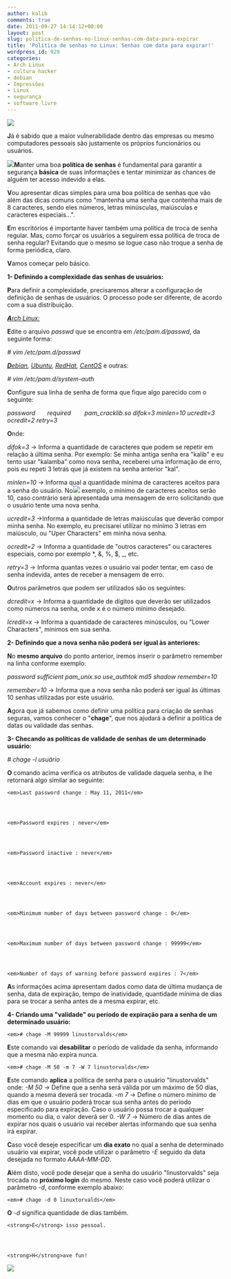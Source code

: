 ```yaml
---
author: kalib
comments: true
date: 2011-09-27 14:14:12+00:00
layout: post
slug: politica-de-senhas-no-linux-senhas-com-data-para-expirar
title: 'Política de senhas no Linux: Senhas com data para expirar!'
wordpress_id: 929
categories:
- Arch Linux
- cultura hacker
- debian
- Impressões
- Linux
- segurança
- software livre
---
```


[![](http://www.marcelocavalcante.net/portal/wp-content/uploads/2011/09/1197557350_90927cc5492.jpg)](http://www.marcelocavalcante.net/portal/wp-content/uploads/2011/09/1197557350_90927cc5492.jpg)


**J**á é sabido que a maior vulnerabilidade dentro das empresas ou mesmo computadores pessoais são justamente os próprios funcionários ou usuários.

**![](http://public-commoncraft.s3.amazonaws.com/SecurePasswords500.jpg)M**anter uma boa **política de senhas** é fundamental para garantir a segurança **básica** de suas informações e tentar minimizar as chances de alguém ter acesso indevido a elas.

**V**ou apresentar dicas simples para uma boa política de senhas que vão além das dicas comuns como "mantenha uma senha que contenha mais de 8 caracteres, sendo eles números, letras minúsculas, maiúsculas e caracteres especiais...".

**E**m escritórios é importante haver também uma política de troca de senha regular. Mas, como forçar os usuários a seguirem essa política de troca de senha regular? Evitando que o mesmo se logue caso não troque a senha de forma periódica, claro.

**V**amos começar pelo básico.



**1- Definindo a complexidade das senhas de usuários:**

**P**ara definir a complexidade, precisaremos alterar a configuração de definição de senhas de usuários. O processo pode ser diferente, de acordo com a sua distribuição.



[_**A**rch Linux:_](http://www.archlinux.org/)

**E**dite o arquivo _passwd_ que se encontra em _/etc/pam.d/passwd_, da seguinte forma:


_# vim /etc/pam.d/passwd_


_[**D**ebian](http://www.debian.org), [Ubuntu](http://www.ubuntu.com), [RedHat](http://www.redhat.com), [CentOS](http://www.centos.org)_ e outras:


_# vim /etc/pam.d/system-auth_




**C**onfigure sua linha de senha de forma que fique algo parecido com o seguinte:

_password       required        pam_cracklib.so difok=3 minlen=10 ucredit=3 ocredit=2 retry=3_

**O**nde:

_difok=3_ -> Informa a quantidade de caracteres que podem se repetir em relação à última senha. Por exemplo: Se minha antiga senha era "kalib" e eu tento usar "kalamba" como nova senha, receberei uma informação de erro, pois eu repeti 3 letras que já existem na senha anterior "kal".

_minlen=10_ -> Informa qual a quantidade mínima de caracteres aceitos para a senha do usuário. No![](http://securepasswordgeneratortips.com/wp-content/uploads/2011/05/securepasswordgeneratortips08.jpg) exemplo, o mínimo de caracteres aceitos serão 10, caso contrário será apresentada uma mensagem de erro solicitando que o usuário tente uma nova senha.

_ucredit=3_ ->Informa a quantidade de letras maiúsculas que deverão compor minha senha. No exemplo, eu precisarei utilizar no mínimo 3 letras em maiúsculo, ou "Uper Characters" em minha nova senha.

_ocredit=2_ -> Informa a quantidade de "outros caracteres" ou caracteres especiais, como por exemplo *, &, %, $, _, etc.

_retry=3_ -> Informa quantas vezes o usuário vai poder tentar, em caso de senha indevida, antes de receber a mensagem de erro.

**O**utros parâmetros que podem ser utilizados são os seguintes:

_dcredit=x_ -> Informa a quantidade de dígitos que deverão ser utilizados como números na senha, onde x é o número mínimo desejado.

_lcredit=x_ -> Informa a quantidade de caracteres minúsculos, ou "Lower Characters", mínimos em sua senha.



**2- Definindo que a nova senha não poderá ser igual às anteriores:**

**N**o **mesmo arquivo** do ponto anterior, iremos inserir o parâmetro remember na linha conforme exemplo:

_password sufficient pam_unix.so use_authtok md5 shadow remember=10_

_remember=10_ -> Informa que a nova senha não poderá ser igual às últimas 10 senhas utilizadas por este usuário.



**A**gora que já sabemos como definir uma política para criação de senhas seguras, vamos conhecer o "**chage**", que nos ajudará a definir a política de datas ou validade das senhas.



**3- Checando as políticas de validade de senhas de um determinado usuário:**


_# chage -l usuário_


**O** comando acima verifica os atributos de validade daquela senha, e lhe retornará algo similar ao seguinte:

    
    <em>Last password change : May 11, 2011</em>



    
    <em>Password expires : never</em>



    
    <em>Password inactive : never</em>



    
    <em>Account expires : never</em>



    
    <em>Minimum number of days between password change : 0</em>



    
    <em>Maximum number of days between password change : 99999</em>



    
    <em>Number of days of warning before password expires : 7</em>



**A**s informações acima apresentam dados como data de última mudança de senha, data de expiração, tempo de inatividade, quantidade mínima de dias para se trocar a senha antes de a mesma expirar, etc.

**4- Criando uma "validade" ou período de expiração para a senha de um determinado usuário:**

    
    <em># chage -M 99999 linustorvalds</em>



**E**ste comando vai **desabilitar** o período de validade da senha, informando que a mesma não expira nunca.


    
    <em># chage -M 50 -m 7 -W 7 linustorvalds</em>



**E**ste comando **aplica** a política de senha para o usuário "linustorvalds" onde:
_-M 50_ -> Define que a senha será válida por um máximo de 50 dias, quando a mesma deverá ser trocada.
_-m 7_ -> Define o número mínimo de dias em que o usuário poderá trocar sua senha antes do período especificado para expiração. Caso o usuário possa trocar a qualquer momento ou dia, o valor deverá ser 0.
_-W 7_ -> Número de dias antes de expirar nos quais o usuário vai receber alertas informando que sua senha irá expirar.

**C**aso você deseje especificar um **dia exato** no qual a senha de determinado usuário vai expirar, você pode utilizar o parâmetro _-E_ seguido da data desejada no formato _AAAA-MM-DD_.

**A**lém disto, você pode desejar que a senha do usuário "linustorvalds" seja trocada no **próximo login** do mesmo. Neste caso você poderá utilizar o parâmetro _-d_, conforme exemplo abaixo:

    
    <em># chage -d 0 linuxtorvalds</em>



**O** _-d_ significa quantidade de dias também.


    
    <strong>É</strong> isso pessoal.



    
    <strong>H</strong>ave fun!




![](http://www.marcelocavalcante.net/portal/imgs/userbar.gif)
